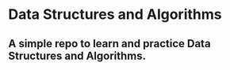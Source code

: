 # Data Structures and Algorithms
 

## A simple repo to learn and practice Data Structures and Algorithms.

